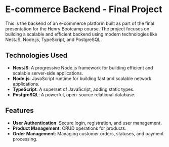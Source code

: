 # E-commerce Backend - Final Project

This is the backend of an e-commerce platform built as part of the final presentation for the Henry Bootcamp course. The project focuses on building a scalable and efficient backend using modern technologies like NestJS, Node.js, TypeScript, and PostgreSQL.

## Technologies Used

- **NestJS**: A progressive Node.js framework for building efficient and scalable server-side applications.
- **Node.js**: JavaScript runtime for building fast and scalable network applications.
- **TypeScript**: A superset of JavaScript, adding static types.
- **PostgreSQL**: A powerful, open-source relational database.

## Features

- **User Authentication**: Secure login, registration, and user management.
- **Product Management**: CRUD operations for products.
- **Order Management**: Managing customer orders, statuses, and payment processing.




